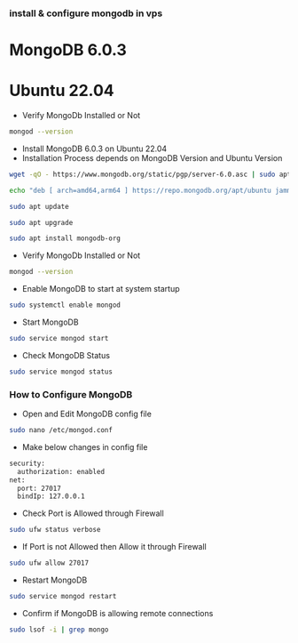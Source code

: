 ### install & configure mongodb in vps
# MongoDB 6.0.3
# Ubuntu 22.04
- Verify MongoDb Installed or Not
```sh
mongod --version  
```
- Install MongoDB 6.0.3 on Ubuntu 22.04
- Installation Process depends on MongoDB Version and Ubuntu Version
```sh
wget -qO - https://www.mongodb.org/static/pgp/server-6.0.asc | sudo apt-key add -

echo "deb [ arch=amd64,arm64 ] https://repo.mongodb.org/apt/ubuntu jammy/mongodb-org/6.0 multiverse" | sudo tee /etc/apt/sources.list.d/mongodb-org-6.0.list

sudo apt update

sudo apt upgrade

sudo apt install mongodb-org
```
- Verify MongoDb Installed or Not
```sh
mongod --version  
```
- Enable MongoDB to start at system startup
```sh
sudo systemctl enable mongod
```
- Start MongoDB
```sh
sudo service mongod start
```
- Check MongoDB Status
```sh
sudo service mongod status 
```

### How to Configure MongoDB
- Open and Edit MongoDB config file
```sh
sudo nano /etc/mongod.conf
```
- Make below changes in config file
```sh
security:
  authorization: enabled
net:
  port: 27017
  bindIp: 127.0.0.1
```
- Check Port is Allowed through Firewall
```sh
sudo ufw status verbose
```
- If Port is not Allowed then Allow it through Firewall
```sh
sudo ufw allow 27017
```
- Restart MongoDB
```sh
sudo service mongod restart
```
- Confirm if MongoDB is allowing remote connections
```sh
sudo lsof -i | grep mongo
```
